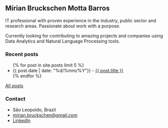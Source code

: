 ## Mírian Bruckschen Motta Barros

IT professional with proven experience in the industry, public sector and research areas. Passionate about work with a purpose.

Currently looking for contributing to amazing projects and companies using Data Analytics and Natural Language Processing tools.

### Recent posts

<ul>
  {% for post in site.posts limit 5 %}
    <li>
      {{ post.date | date: "%d/%mm/%Y"}} - <a href="{{ post.url }}">{{ post.title }}</a>
    </li>
  {% endfor %}
</ul>

[All posts](posts.html)

### Contact

* São Leopoldo, Brazil
* mirian.bruckschen@gmail.com
* [LinkedIn](https://www.linkedin.com/in/mirianbruckschen/)
